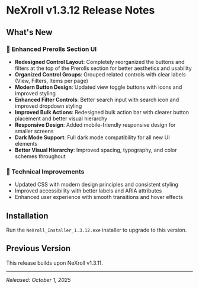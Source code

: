 # NeXroll v1.3.12 Release Notes

## What's New

### 🎨 Enhanced Prerolls Section UI
- **Redesigned Control Layout**: Completely reorganized the buttons and filters at the top of the Prerolls section for better aesthetics and usability
- **Organized Control Groups**: Grouped related controls with clear labels (View, Filters, Items per page)
- **Modern Button Design**: Updated view toggle buttons with icons and improved styling
- **Enhanced Filter Controls**: Better search input with search icon and improved dropdown styling
- **Improved Bulk Actions**: Redesigned bulk action bar with clearer button placement and better visual hierarchy
- **Responsive Design**: Added mobile-friendly responsive design for smaller screens
- **Dark Mode Support**: Full dark mode compatibility for all new UI elements
- **Better Visual Hierarchy**: Improved spacing, typography, and color schemes throughout

### 🔧 Technical Improvements
- Updated CSS with modern design principles and consistent styling
- Improved accessibility with better labels and ARIA attributes
- Enhanced user experience with smooth transitions and hover effects

## Installation
Run the `NeXroll_Installer_1.3.12.exe` installer to upgrade to this version.

## Previous Version
This release builds upon NeXroll v1.3.11.

---
*Released: October 1, 2025*